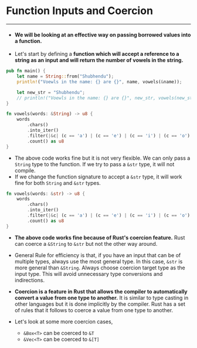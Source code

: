 # Function Inputs and Coercion
-------------------------------------------------------
- #### We will be looking at an effective way on passing borrowed values into a function.
- Let's start by defining a **function which will accept a reference to a string as an input and will return the number of vowels in the string.**
```rust
pub fn main() {
    let name = String::from("Shubhendu");
    println!("Voewls in the name: {} are {}", name, vowels(&name));

    let new_str = "Shubhendu";
    // println!("Voewls in the name: {} are {}", new_str, vowels(new_str)); // This doesn't compile because of type mismatch
}

fn vowels(words: &String) -> u8 {
    words
        .chars()
        .into_iter()
        .filter(|&c| (c == 'a') | (c == 'e') | (c == 'i') | (c == 'o') | (c == 'u'))
        .count() as u8
}
```
- The above code works fine but it is not very flexible. We can only pass a `String` type to the function. If we try to pass a `&str` type, it will not compile.
- If we change the function signature to accept a `&str` type, it will work fine for both `String` and `&str` types.
```rust
fn vowels(words: &str) -> u8 {
    words
        .chars()
        .into_iter()
        .filter(|&c| (c == 'a') | (c == 'e') | (c == 'i') | (c == 'o') | (c == 'u'))
        .count() as u8
}
```
- **The above code works fine because of Rust's coercion feature.** Rust can coerce a `&String` to `&str` but not the other way around.
- General Rule for efficiency is that, if you have an input that can be of multiple types, always use the most general type. In this case, `&str` is more general than `&String`. Always choose coercion target type as the input type. This will avoid unnecessary type conversions and indirections.
- **Coercion is a feature in Rust that allows the compiler to automatically convert a value from one type to another.** It is similar to type casting in other languages but it is done implicitly by the compiler. Rust has a set of rules that it follows to coerce a value from one type to another.

- Let's look at some more coercion cases,
    - `&Box<T>` can be coerced to `&T`
    - `&Vec<T>` can be coerced to `&[T]`
